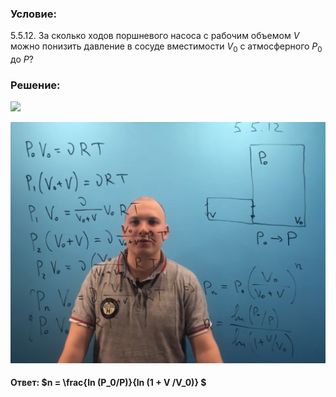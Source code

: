 ###  Условие:

$5.5.12.$ За сколько ходов поршневого насоса с рабочим объемом $V$ можно понизить давление в сосуде вместимости $V_0$ с атмосферного $P_0$ до $P$?

###  Решение:

![](https://www.youtube.com/embed/2_ZcsKwoPm4)

![|1411x1080, 67%](../../img/5.5.12/01.png)

#### Ответ: $n = \frac{ln (P_0/P)}{ln (1 + V /V_0)} $